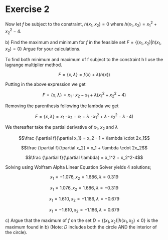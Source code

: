 # Exercise 2
Now let $f$ be subject to the constraint, $h(x_1,x_2)=0$ where $h(x_1,x_2)=x_1^2+x_2^2-4$.

b) Find the maximum and minimum for $f$ in the feasible set $F=\{(x_1,x_2)|h(x_1,x_2)=0\}$
Argue for your calculations.

To find both minimum and maximum of f subject to the constraint h I use the lagrange multiplier
method.

$$F = \{x,\lambda\} = f(x) + \lambda (h(x))$$

Putting in the above expression we get

$$F = \{x,\lambda\} = x_1\cdot x_2 - x_1 + \lambda (x_1^2+x_2^2-4)$$

Removing the parenthesis following the lambda we get

$$F = \{x,\lambda\} = x_1\cdot x_2 - x_1 + \lambda\cdot x_1^2 + \lambda\cdot x_2^2 - \lambda\cdot 4)$$

We thereafter take the partial derivative of $x_1$, $x_2$ and $\lambda$

$$\frac {\partial f}{\partial x_1} = x_2 - 1 + \lambda \cdot 2x_1$$

$$\frac {\partial f}{\partial x_2} = x_1 + \lambda \cdot 2x_2$$

$$\frac {\partial f}{\partial \lambda} = x_1^2 + x_2^2-4$$

Solving using Wolfram Alpha Linear Equation Solver yields 4 solutions;

$$x_1=-1.076, x_2=1.686, \lambda =0.319$$

$$x_1=1.076, x_2=1.686, \lambda =-0.319$$

$$x_1=1.610, x_2=-1.186, \lambda =-0.679$$

$$x_1=-1.610, x_2=-1.186, \lambda =0.679$$

c) Argue that the maximum of $f$ on the set $D=\{(x_1,x_2)|h(x_1,x_2)\leq0\}$ is the maximum found in b) (Note: $D$ includes both the circle AND the interior of the circle).
